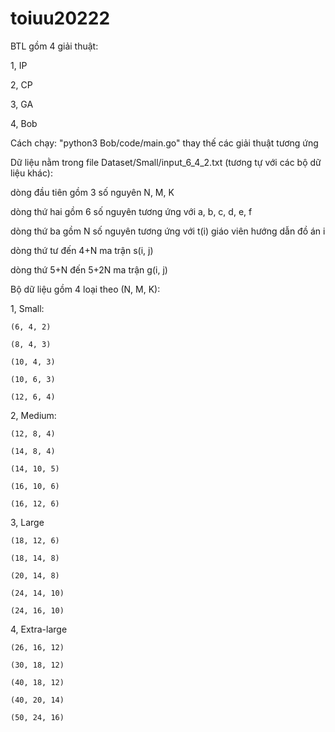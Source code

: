 # toiuu20222
BTL gồm 4 giải thuật:

1, IP

2, CP

3, GA

4, Bob

Cách chạy: "python3 Bob/code/main.go" thay thế các giải thuật tương ứng

Dữ liệu nằm trong file Dataset/Small/input_6_4_2.txt (tương tự với các bộ dữ liệu khác):

dòng đầu tiên gồm 3 số nguyên N, M, K

dòng thứ hai gồm 6 số nguyên tương ứng với a, b, c, d, e, f

dòng thứ ba gồm N số nguyên tương ứng với t(i) giáo viên hướng dẫn đồ án i

dòng thứ tư đến 4+N ma trận s(i, j)

dòng thứ 5+N đến 5+2N ma trận g(i, j)

Bộ dữ liệu gồm 4 loại theo (N, M, K):

1, Small:

    (6, 4, 2)

    (8, 4, 3)

    (10, 4, 3)

    (10, 6, 3)

    (12, 6, 4)

2, Medium:

    (12, 8, 4)

    (14, 8, 4)

    (14, 10, 5)

    (16, 10, 6)

    (16, 12, 6)

3, Large

    (18, 12, 6)

    (18, 14, 8)

    (20, 14, 8)

    (24, 14, 10)

    (24, 16, 10)

4, Extra-large 

    (26, 16, 12)

    (30, 18, 12)

    (40, 18, 12)

    (40, 20, 14)

    (50, 24, 16)
